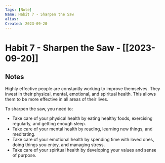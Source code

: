 ```yaml
---
Tags: [Note]
Name: Habit 7 - Sharpen the Saw
alias: 
Created: 2023-09-20
---
```

# Habit 7 - Sharpen the Saw - [[2023-09-20]]
## Notes

Highly effective people are constantly working to improve themselves. They invest in their physical, mental, emotional, and spiritual health. This allows them to be more effective in all areas of their lives.

To sharpen the saw, you need to:

- Take care of your physical health by eating healthy foods, exercising regularly, and getting enough sleep.
- Take care of your mental health by reading, learning new things, and meditating.
- Take care of your emotional health by spending time with loved ones, doing things you enjoy, and managing stress.
- Take care of your spiritual health by developing your values and sense of purpose.

